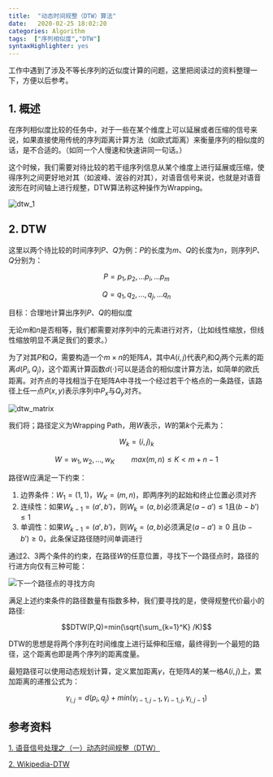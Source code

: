 ```yaml
---
title:  "动态时间规整（DTW）算法"
date:   2020-02-25 18:02:20
categories: Algorithm
tags:  ["序列相似度","DTW"]
syntaxHighlighter: yes
---
```


工作中遇到了涉及不等长序列的近似度计算的问题，这里把阅读过的资料整理一下，方便以后参考。

<!--more-->

## 1. 概述

在序列相似度比较的任务中，对于一些在某个维度上可以延展或者压缩的信号来说，如果直接使用传统的序列距离计算方法（如欧式距离）来衡量序列的相似度的话，是不合适的。（如同一个人慢速和快速讲同一句话。）

这个时候，我们需要对待比较的若干组序列信息从某个维度上进行延展或压缩，使得序列之间更好地对其（如波峰、波谷的对其），对语音信号来说，也就是对语音波形在时间轴上进行规整，DTW算法称这种操作为Wrapping。

![dtw_1](http://shihanmax.top/20200225190714_4seWYG_Screenshot.jpeg)

## 2. DTW

这里以两个待比较的时间序列$P$、$Q$为例：$P$的长度为$m$、$Q$的长度为$n$，则序列$P$、$Q$分别为：

$$P=p_1,p_2,...p_i,...p_m$$

$$Q=q_1,q_2,...,q_j,...q_n$$

目标：合理地计算出序列$P$、$Q$的相似度

无论$m$和$n$是否相等，我们都需要对序列中的元素进行对齐，（比如线性缩放，但线性缩放明显不满足我们的要求。）

为了对其$P$和$Q$，需要构造一个$m \times n$的矩阵$A$，其中$A(i,j)$代表$P_i$和$Q_j$两个元素的距离$d(P_i,Q_j)$，这个距离计算函数$d(\cdot)$可以是适合的相似度计算方法，如简单的欧氏距离。对齐点的寻找相当于在矩阵A中寻找一个经过若干个格点的一条路径，该路径上任一点$P(x,y)$表示序列中$P_x$与$Q_y$对齐。

![dtw_matrix](http://shihanmax.top/20200225190809_bC3SkL_Screenshot.jpeg)

我们将；路径定义为Wrapping Path，用$W$表示，$W$的第$k$个元素为：

$$W_k=(i,j)_k$$

$$W=w_1,w_2,...,w_K\quad \quad max(m,n)\le K\lt m+n-1$$

路径W应满足一下约束：

1.  边界条件：$W_1=(1,1)$，$W_K=(m,n)$，即两序列的起始和终止位置必须对齐
2.  连续性：如果$W_{k-1}=(a',b')$，则$W_k=(a,b)$必须满足$(a-a') \le 1$且$(b-b') \le 1$
3.  单调性：如果$W_{k-1}=(a',b')$，则$W_k=(a,b)$必须满足$(a-a') \ge 0$ 且$(b-b') \ge 0$，此条保证路径随时间单调进行

通过2、3两个条件的约束，在路径$W$的任意位置，寻找下一个路径点时，路径的行进方向仅有三种可能：

![下一个路径点的寻找方向](http://shihanmax.top/20200225174006_6P6yzF_20130620200949125.jpeg)

满足上述约束条件的路径数量有指数多种，我们要寻找的是，使得规整代价最小的路径:

$$DTW(P,Q)=min(\sqrt{\sum_{k=1}^K} /K)$$

DTW的思想是将两个序列在时间维度上进行延伸和压缩，最终得到一个最短的路径，这个距离也即是两个序列的距离度量。

最短路径可以使用动态规划计算，定义累加距离$\gamma$，在矩阵$A$的某一格$A(i,j)$上，累加距离的递推公式为：

$$\gamma_{i,j}=d(p_i,q_j)+min(\gamma_{i-1,j-1},\gamma_{i-1,j},\gamma_{i, j-1})$$

## 参考资料

[1. 语音信号处理之（一）动态时间规整（DTW）](https://blog.csdn.net/zouxy09/article/details/9140207)

[2. Wikipedia-DTW](https://en.wikipedia.org/wiki/Dynamic_time_warping)

